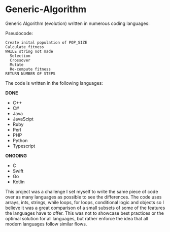 # Generic-Algorithm
Generic Algorithm (evolution) written in numerous coding languages:

Pseudocode:
```
Create inital population of POP_SIZE
Calculate fitness
WHILE string not made
  Selection
  Crossover
  Mutate
  Re-compute fitness
RETURN NUMBER OF STEPS
```

The code is written in the following languages:

  __DONE__
  * C++
  * C#
  * Java
  * JavaScipt
  * Ruby
  * Perl
  * PHP
  * Python
  * Typescript
  
__ONGOING__
   * C
   * Swift
   * Go
   * Kotlin
  
This project was a challenge I set myself to write the same piece of code over as many languages as possible to see the differences. The code uses arrays, ints, strings, while loops, for loops, conditional logic and objects so I believe it was a great comparison of a small subsets of some of the features the languages have to offer. This was not to showcase best practices or the optimal solution for all languages, but rather enforce the idea that all modern languages follow similar flows.
